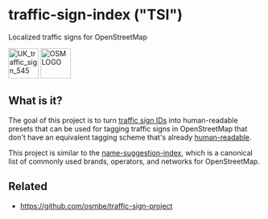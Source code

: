 # traffic-sign-index ("TSI")

Localized traffic signs for OpenStreetMap

<img alt="UK_traffic_sign_545" src="https://upload.wikimedia.org/wikipedia/commons/9/97/UK_traffic_sign_545.svg" width=60px /> <img alt="OSMLOGO" src="https://www.openstreetmap.org/assets/osm_logo-9391021d40a7acdafd2ac5d5622dfe0e469c61421fdb2975365c183f5edaa270.png" width=60px />


## What is it?

The goal of this project is to turn [traffic sign IDs](https://wiki.openstreetmap.org/wiki/Key:traffic_sign#Traffic_sign_IDs)
into human-readable presets that can be used for tagging 
traffic signs in OpenStreetMap that don't have an equivalent
tagging scheme that's already [human-readable](https://wiki.openstreetmap.org/wiki/Key:traffic_sign#Human-readable_values).

This project is similar to the [name-suggestion-index](https://github.com/osmlab/name-suggestion-index), which is a canonical list of commonly used brands, operators, and networks for OpenStreetMap.

## Related

+ https://github.com/osmbe/traffic-sign-project
